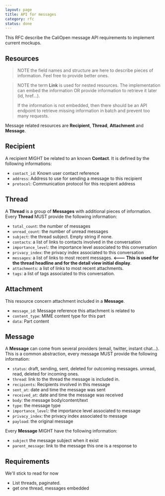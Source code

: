 ```yaml
---
layout: page
title: API for messages
category: rfc
status: done
---
```


This RFC describe the CaliOpen message API requirements to implement current
mockups.

## Resources

> NOTE the field names and structure are here to describe pieces of information.
> Feel free to provide better ones.

> NOTE the term **Link** is used for nested resources. The implementation can
> embed the information OR provide information to retrieve it later (id,
> href...).
>
> If the information is not embedded, then there should be an API endpoint to
> retrieve missing information in batch and prevent too many requests.

Message related resources are **Recipient**, **Thread**, **Attachment** and **Message**.

## Recipient

A recipient MIGHT be related to an known **Contact**. It is defined by
the following informations:

* `contact_id`: Known user contact reference
* `address`: Address to use for sending a message to this recipient
* `protocol`: Communication protocol for this recipient address

## Thread

A **Thread** is a group of **Messages** with additional pieces of information.
Every **Thread** MUST provide the following information:

* `total_count`: the number of messages
* `unread_count`: the number of unread messages
* `subject`: the thread subject. Empty string if none.
* `contacts`: a list of links to contacts involved in the conversation
* `importance_level`: the importance level associated to this conversation
* `privacy_index`: the privacy index associated to this conversation
* `messages`: a list of links to most recent messages. **<--- This is used for
  the thread headline and for the detail view initial display**.
* `attachments`: a list of links to most recent attachments.
* `tags`: a list of tags associated to this conversation.

## Attachment

This resource concern attachment included in a **Message**.

* `message_id`: Message reference this attachment is related to
* `content_type`: MIME content type for this part
* `data`: Part content

## Message

A **Message** can come from several providers (email, twitter, instant chat...).
This is a common abstraction, every message MUST provide the following
information:

* `status`: draft, sending, sent, deleted for outcoming messages. unread, read, deleted 
  for incoming ones.
* `thread`: link to the thread the message is included in.
* `recipients`: Recipients involved in this message 
* `sent_at`: date and time the message was sent
* `received_at`: date and time the message was received
* `body`: the message body/content/text
* `type`: the message type
* `importance_level`: the importance level associated to message
* `privacy_index`: the privacy index associated to message
* `payload`: the original message

Every **Message** MIGHT have the following information:

* `subject` the message subject when it exist
* `parent_message`: link to the message this one is a response to

## Requirements

We'll stick to read for now

* List threads, paginated.
* get one thread, messages embedded
